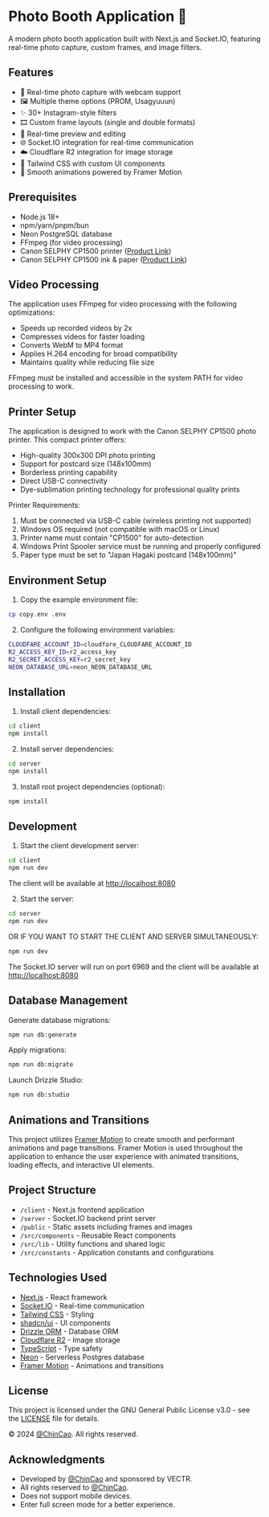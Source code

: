 # Photo Booth Application 📸

A modern photo booth application built with Next.js and Socket.IO, featuring real-time photo capture, custom frames, and image filters.

## Features

- 📸 Real-time photo capture with webcam support
- 🖼️ Multiple theme options (PROM, Usagyuuun)
- ✨ 30+ Instagram-style filters
- 🎞️ Custom frame layouts (single and double formats)
- 🔄 Real-time preview and editing
- 🌐 Socket.IO integration for real-time communication
- ☁️ Cloudflare R2 integration for image storage
- 🎨 Tailwind CSS with custom UI components
- 🚀 Smooth animations powered by Framer Motion

## Prerequisites

- Node.js 18+
- npm/yarn/pnpm/bun
- Neon PostgreSQL database
- FFmpeg (for video processing)
- Canon SELPHY CP1500 printer ([Product Link](https://www.amazon.com/Canon-SELPHY-CP1500-Compact-Printer/dp/B0BF6T86WD))
- Canon SELPHY CP1500 ink & paper ([Product Link](https://www.amazon.com/KP-108IN-Cassette-Wireless-Compact-Printer/dp/B079B5LTGW))

## Video Processing

The application uses FFmpeg for video processing with the following optimizations:

- Speeds up recorded videos by 2x
- Compresses videos for faster loading
- Converts WebM to MP4 format
- Applies H.264 encoding for broad compatibility
- Maintains quality while reducing file size

FFmpeg must be installed and accessible in the system PATH for video processing to work.

## Printer Setup

The application is designed to work with the Canon SELPHY CP1500 photo printer. This compact printer offers:

- High-quality 300x300 DPI photo printing
- Support for postcard size (148x100mm)
- Borderless printing capability
- Direct USB-C connectivity
- Dye-sublimation printing technology for professional quality prints

Printer Requirements:

1. Must be connected via USB-C cable (wireless printing not supported)
2. Windows OS required (not compatible with macOS or Linux)
3. Printer name must contain "CP1500" for auto-detection
4. Windows Print Spooler service must be running and properly configured
5. Paper type must be set to "Japan Hagaki postcard (148x100mm)"

## Environment Setup

1. Copy the example environment file:

```bash
cp copy.env .env
```

2. Configure the following environment variables:

```bash
CLOUDFARE_ACCOUNT_ID=cloudfare_CLOUDFARE_ACCOUNT_ID
R2_ACCESS_KEY_ID=r2_access_key
R2_SECRET_ACCESS_KEY=r2_secret_key
NEON_DATABASE_URL=neon_NEON_DATABASE_URL
```

## Installation

1. Install client dependencies:

```bash
cd client
npm install
```

2. Install server dependencies:

```bash
cd server
npm install
```

3. Install root project dependencies (optional):

```bash
npm install
```

## Development

1. Start the client development server:

```bash
cd client
npm run dev
```

The client will be available at [http://localhost:8080](http://localhost:8080)

2. Start the server:

```bash
cd server
npm run dev
```

OR IF YOU WANT TO START THE CLIENT AND SERVER SIMULTANEOUSLY:

```bash
npm run dev
```

The Socket.IO server will run on port 6969 and the client will be available at [http://localhost:8080](http://localhost:8080)

## Database Management

Generate database migrations:

```bash
npm run db:generate
```

Apply migrations:

```bash
npm run db:migrate
```

Launch Drizzle Studio:

```bash
npm run db:studio
```

## Animations and Transitions

This project utilizes [Framer Motion](https://motion.dev/) to create smooth and performant animations and page transitions. Framer Motion is used throughout the application to enhance the user experience with animated transitions, loading effects, and interactive UI elements.

## Project Structure

- `/client` - Next.js frontend application
- `/server` - Socket.IO backend print server
- `/public` - Static assets including frames and images
- `/src/components` - Reusable React components
- `/src/lib` - Utility functions and shared logic
- `/src/constants` - Application constants and configurations

## Technologies Used

- [Next.js](https://nextjs.org/) - React framework
- [Socket.IO](https://socket.io/) - Real-time communication
- [Tailwind CSS](https://tailwindcss.com/) - Styling
- [shadcn/ui](https://ui.shadcn.com/) - UI components
- [Drizzle ORM](https://orm.drizzle.team/) - Database ORM
- [Cloudflare R2](https://www.cloudflare.com/products/r2/) - Image storage
- [TypeScript](https://www.typescriptlang.org/) - Type safety
- [Neon](https://neon.tech) - Serverless Postgres database
- [Framer Motion](https://www.framer.com/motion/) - Animations and transitions

## License

This project is licensed under the GNU General Public License v3.0 - see the [LICENSE](LICENSE) file for details.

© 2024 [@ChinCao](https://github.com/ChinCao). All rights reserved.

## Acknowledgments

- Developed by [@ChinCao](https://github.com/ChinCao) and sponsored by VECTR.
- All rights reserved to [@ChinCao](https://github.com/ChinCao).
- Does not support mobile devices.
- Enter full screen mode for a better experience.
